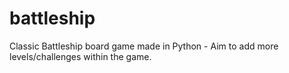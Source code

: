 battleship
==========

Classic Battleship board game made in Python - Aim to add more levels/challenges within the game. 
